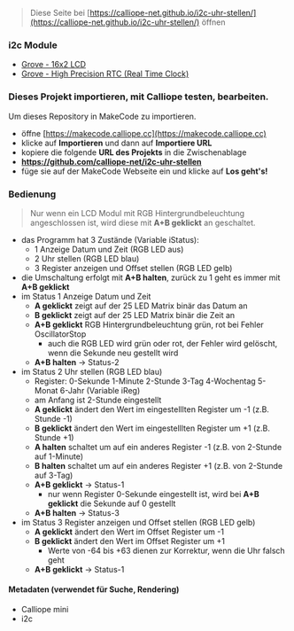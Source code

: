 
> Diese Seite bei [https://calliope-net.github.io/i2c-uhr-stellen/](https://calliope-net.github.io/i2c-uhr-stellen/) öffnen

### i2c Module

* [Grove - 16x2 LCD](https://wiki.seeedstudio.com/Grove-16x2_LCD_Series/)
* [Grove - High Precision RTC (Real Time Clock)](https://wiki.seeedstudio.com/Grove_High_Precision_RTC/)
<!--
![](https://files.seeedstudio.com/wiki/Grove-16x2_LCD_Series/img/main.jpg)
![](https://files.seeedstudio.com/wiki/Grove-High_Precision_RTC/img/Grove-High_Precision_RTC.jpg)
-->
### Dieses Projekt importieren, mit Calliope testen, bearbeiten.

Um dieses Repository in MakeCode zu importieren.

* öffne [https://makecode.calliope.cc](https://makecode.calliope.cc)
* klicke auf **Importieren** und dann auf **Importiere URL**
* kopiere die folgende **URL des Projekts** in die Zwischenablage
* **https://github.com/calliope-net/i2c-uhr-stellen**
* füge sie auf der MakeCode Webseite ein und klicke auf **Los geht's!**

### Bedienung

> Nur wenn ein LCD Modul mit RGB Hintergrundbeleuchtung angeschlossen ist, wird diese mit **A+B geklickt** an geschaltet.

* das Programm hat 3 Zustände (Variable iStatus):
  * 1 Anzeige Datum und Zeit (RGB LED aus)
  * 2 Uhr stellen (RGB LED blau)
  * 3 Register anzeigen und Offset stellen (RGB LED gelb)
* die Umschaltung erfolgt mit **A+B halten**, zurück zu 1 geht es immer mit **A+B geklickt**
* im Status 1 Anzeige Datum und Zeit
  * **A geklickt** zeigt auf der 25 LED Matrix binär das Datum an
  * **B geklickt** zeigt auf der 25 LED Matrix binär die Zeit an
  * **A+B geklickt** RGB Hintergrundbeleuchtung grün, rot bei Fehler OscillatorStop
    * auch die RGB LED wird grün oder rot, der Fehler wird gelöscht, wenn die Sekunde neu gestellt wird
  * **A+B halten** → Status-2
* im Status 2 Uhr stellen (RGB LED blau)
  * Register: 0-Sekunde 1-Minute 2-Stunde 3-Tag 4-Wochentag 5-Monat 6-Jahr (Variable iReg)
  * am Anfang ist 2-Stunde eingestellt
  * **A geklickt** ändert den Wert im eingestelllten Register um -1 (z.B. Stunde -1)
  * **B geklickt** ändert den Wert im eingestelllten Register um +1 (z.B. Stunde +1)
  * **A halten** schaltet um auf ein anderes Register -1 (z.B. von 2-Stunde auf 1-Minute)
  * **B halten** schaltet um auf ein anderes Register +1 (z.B. von 2-Stunde auf 3-Tag)
  * **A+B geklickt** → Status-1
    * nur wenn Register 0-Sekunde eingestellt ist, wird bei **A+B geklickt** die Sekunde auf 0 gestellt
  * **A+B halten**   → Status-3
* im Status 3 Register anzeigen und Offset stellen (RGB LED gelb)
  * **A geklickt** ändert den Wert im Offset Register um -1
  * **B geklickt** ändert den Wert im Offset Register um +1
    * Werte von -64 bis +63 dienen zur Korrektur, wenn die Uhr falsch geht
  * **A+B geklickt** → Status-1

#### Metadaten (verwendet für Suche, Rendering)

* Calliope mini
* i2c
